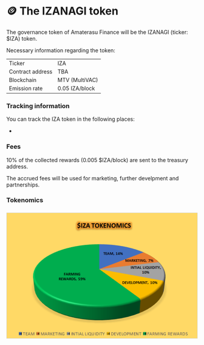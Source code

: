 # 🪙 The IZANAGI token

The governance token of Amaterasu Finance will be the IZANAGI (ticker: $IZA) token.

Necessary information regarding the token:

|                  |                |
| ---------------- | -------------- |
| Ticker           | IZA            |
| Contract address | TBA            |
| Blockchain       | MTV (MultiVAC) |
| Emission rate    | 0.05 IZA/block |

### Tracking information

You can track the IZA token in the following places:

*

### Fees

10% of the collected rewards (0.005 $IZA/block) are sent to the treasury address.

The accrued fees will be used for marketing, further develpment and partnerships.

### Tokenomics

### &#x20;

![](../.gitbook/assets/image.png)
